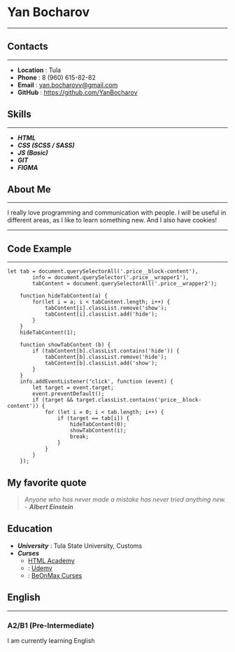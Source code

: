 # Yan Bocharov
---
## Contacts
---
* **Location** : Tula
* **Phone** : 8 (960) 615-82-82
* **Email** : yan.bocharovv@gmail.com
* **GitHub** : https://github.com/YanBocharov

## Skills
---
* ***HTML***
* ***CSS (SCSS / SASS)***
* ***JS (Basic)***
* ***GIT***
* ***FIGMA***

## About Me
---

I really love programming and communication with people. I will be useful in different areas, as I like to learn something new. And I also have cookies!

---

## Code Example 
---
```
let tab = document.querySelectorAll('.price__block-content'),
        info = document.querySelector('.price__wrapper1'),
        tabContent = document.querySelectorAll('.price__wrapper2');

    function hideTabContent(a) {
        for(let i = a; i < tabContent.length; i++) {
            tabContent[i].classList.remove('show');
            tabContent[i].classList.add('hide');
        }
    }
    hideTabContent(1);

    function showTabContent (b) {
        if (tabContent[b].classList.contains('hide')) {
            tabContent[b].classList.remove('hide');
            tabContent[b].classList.add('show');
        }
    }
    info.addEventListener('click', function (event) {
        let target = event.target;
        event.preventDefault();
        if (target && target.classList.contains('price__block-content')) {
            for (let i = 0; i < tab.length; i++) {
                if (target == tab[i]) {
                    hideTabContent(0);
                    showTabContent(i);
                    break;
                }
            }
        }
    });
```
## My favorite quote 
 
> *Anyone who has never made a mistake has never tried anything new.* - ***Albert Einstein***


## Education
* ***University*** : Tula State University, Customs
* ***Curses***
    + [HTML Academy](https://htmlacademy.ru/study 'HTML Academy')
    + : [Udemy](https://www.udemy.com/ 'Udemy')
    + : [BeOnMax Curses](https://beonmax.com/ 'BeOnMax')

## English
---
### A2/B1 (Pre-Intermediate) 
I am currently learning English



